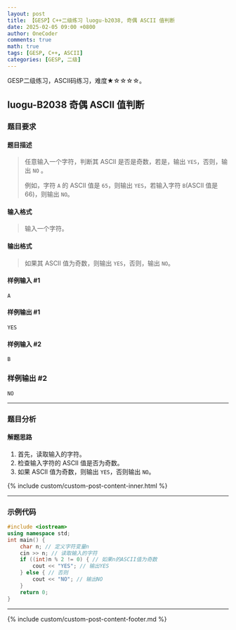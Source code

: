 ```yaml
---
layout: post
title: 【GESP】C++二级练习 luogu-b2038, 奇偶 ASCII 值判断
date: 2025-02-05 09:00 +0800
author: OneCoder
comments: true
math: true
tags: [GESP, C++, ASCII]
categories: [GESP, 二级]
---
```

GESP二级练习，ASCII码练习，难度★☆☆☆☆。

<!--more-->

## luogu-B2038 奇偶 ASCII 值判断

### 题目要求

#### 题目描述

>任意输入一个字符，判断其 ASCII 是否是奇数，若是，输出 `YES`，否则，输出 `NO` 。
>
>例如，字符 `A` 的 ASCII 值是 `65`，则输出 `YES`，若输入字符 `B`(ASCII 值是 $66$)，则输出 `NO`。

#### 输入格式

>输入一个字符。

#### 输出格式

>如果其 ASCII 值为奇数，则输出 `YES`，否则，输出 `NO`。

#### 样例输入 #1

```console
A
```

#### 样例输出 #1

```console
YES
```

#### 样例输入 #2

```console
B
```

### 样例输出 #2

```console
NO
```

---

### 题目分析

#### 解题思路

1. 首先，读取输入的字符。
2. 检查输入字符的 ASCII 值是否为奇数。
3. 如果 ASCII 值为奇数，则输出 `YES`，否则输出 `NO`。

{% include custom/custom-post-content-inner.html %}

---

### 示例代码

```cpp
#include <iostream>
using namespace std;
int main() {
    char n; // 定义字符变量n
    cin >> n; // 读取输入的字符
    if ((int)n % 2 != 0) { // 如果n的ASCII值为奇数
        cout << "YES"; // 输出YES
    } else { // 否则
        cout << "NO"; // 输出NO
    }
    return 0;
}
```

---

{% include custom/custom-post-content-footer.md %}
